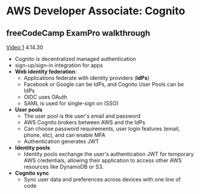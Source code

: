 # AWS Developer Associate: Cognito

## freeCodeCamp ExamPro walkthrough

[Video 1](https://youtu.be/RrKRN9zRBWs) 4.14.30

- Cognito is decentralized managed authentication
- sign-up/sign-in integration for apps
- **Web identity federation**:
  - Applications federate with identity providers (**IdPs**)
  - Facebook or Google can be IdPs, and Cognito User Pools can be IdPs
  - OIDC uses OAuth
  - SAML is used for single-sign on (SSO)
- **User pools**
  - The user pool is the user's email and password
  - AWS Cognito brokers between AWS and the IdPs
  - Can choose password requirements, user login features (email, phone, etc), and can enable MFA
  - Authentication generates JWT
- **Identity pools**
  - Identity pools exchange the user's authentication JWT for temporary AWS credentials, allowing their application to access other AWS resources like DynamoDB or S3.
- **Cognito sync**
  - Sync user data and preferences across devices with one line of code
